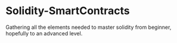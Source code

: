 # Solidity-SmartContracts
Gathering all the elements needed to master solidity from beginner, hopefully to an advanced level.
